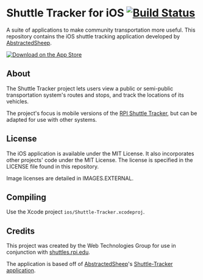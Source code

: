 # Shuttle Tracker for iOS [![Build Status](https://travis-ci.org/wtg/shuttle_tracking_ios.svg?branch=master)](https://travis-ci.org/wtg/shuttle_tracking_ios)
A suite of applications to make community transportation more useful.  This repository contains the iOS shuttle tracking application developed by [AbstractedSheep](https://github.com/AbstractedSheep/Shuttle-Tracker).

[![Download on the App Store](https://linkmaker.itunes.apple.com/htmlResources/assets/en_us//images/web/linkmaker/badge_appstore-lrg.png)](https://itunes.apple.com/us/app/rpi-shuttles/id429089081?mt=8&uo=4)

## About
The Shuttle Tracker project lets users view a public or semi-public transportation system's routes and stops, and track the locations of its vehicles.

The project's focus is mobile versions of the [RPI Shuttle Tracker](http://shuttles.rpi.edu/), but can be adapted for use with other systems.


## License

The iOS application is available under the MIT License.  It also incorporates other projects' code under the MIT License.  The license is specified in the LICENSE file found in this repository.

Image licenses are detailed in IMAGES.EXTERNAL.


## Compiling
Use the Xcode project `ios/Shuttle-Tracker.xcodeproj`.

## Credits
This project was created by the Web Technologies Group for use in conjunction with [shuttles.rpi.edu](http://shuttles.rpi.edu).

The application is based off of [AbstractedSheep](https://github.com/AbstractedSheep)'s [Shuttle-Tracker application](https://github.com/AbstractedSheep/Shuttle-Tracker).
